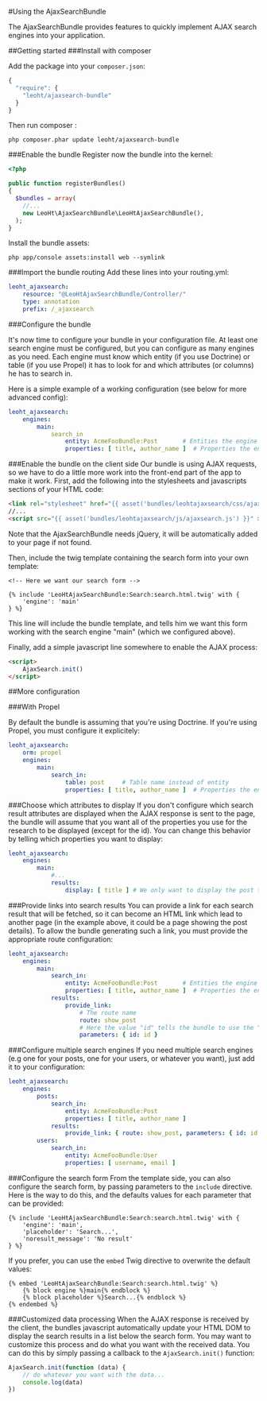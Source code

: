 #Using the AjaxSearchBundle

The AjaxSearchBundle provides features to quickly implement AJAX search engines into your application.

##Getting started
###Install with composer

Add the package into your ```composer.json```:
```js
{
  "require": {
    "leoht/ajaxsearch-bundle"
  }
}
```
Then run composer :
```
php composer.phar update leoht/ajaxsearch-bundle
```
###Enable the bundle
Register now the bundle into the kernel:
```php
<?php

public function registerBundles()
{
  $bundles = array(
    //...
    new LeoHt\AjaxSearchBundle\LeoHtAjaxSearchBundle(),
  );
}
```
Install the bundle assets:
```
php app/console assets:install web --symlink
```
###Import the bundle routing
Add these lines into your routing.yml:
```yaml
leoht_ajaxsearch:
    resource: "@LeoHtAjaxSearchBundle/Controller/"
    type: annotation
    prefix: /_ajaxsearch
```
###Configure the bundle

It's now time to configure your bundle in your configuration file. At least one search engine must be configured,
but you can configure as many engines as you need. Each engine must know which entity (if you use Doctrine) or table
(if you use Propel) it has to look for and which attributes (or columns) he has to search in.

Here is a simple example of a working configuration (see below for more advanced config):
```yaml
leoht_ajaxsearch:
    engines:
        main:
            search_in
                entity: AcmeFooBundle:Post       # Entities the engine will look for
                properties: [ title, author_name ]  # Properties the engine will inspect
```

###Enable the bundle on the client side
Our bundle is using AJAX requests, so we have to do a little more work into the front-end part of the app to
make it work. First, add the following into the stylesheets and javascripts sections of your HTML code:
```html
<link rel="stylesheet" href="{{ asset('bundles/leohtajaxsearch/css/ajaxsearch.css') }}" />
//...
<script src="{{ asset('bundles/leohtajaxsearch/js/ajaxsearch.js') }}" ></script>
```
Note that the AjaxSearchBundle needs jQuery, it will be automatically added to your page if not found.

Then, include the twig template containing the search form into your own template:
```twig
<!-- Here we want our search form -->

{% include 'LeoHtAjaxSearchBundle:Search:search.html.twig' with {
    'engine': 'main'
} %}
```
This line will include the bundle template, and tells him we want this form working with the search engine "main" (which we configured above).

Finally, add a simple javascript line somewhere to enable the AJAX process:
```html
<script>
    AjaxSearch.init()
</script>
```

##More configuration

###With Propel

By default the bundle is assuming that you're using Doctrine. If you're using Propel, you must configure it
explicitely:
```yaml
leoht_ajaxsearch:
    orm: propel
    engines:
        main:
            search_in:
                table: post     # Table name instead of entity
                properties: [ title, author_name ]  # Properties the engine will inspect
```
###Choose which attributes to display
If you don't configure which search result attributes are displayed when the AJAX response is sent to the page,
the bundle will assume that you want all of the properties you use for the research to be displayed (except for the id).
You can change this behavior by telling which properties you want to display:
```yaml
leoht_ajaxsearch:
    engines:
        main:
            #...
            results:
                display: [ title ] # We only want to display the post title
```
###Provide links into search results
You can provide a link for each search result that will be fetched, so it can become an HTML link
which lead to another page (in the example above, it could be a page showing the post details).
To allow the bundle generating such a link, you must provide the appropriate route configuration:

```yaml
leoht_ajaxsearch:
    engines:
        main:
            search_in:
                entity: AcmeFooBundle:Post       # Entities the engine will look for
                properties: [ title, author_name ]  # Properties the engine will inspect
            results:
                provide_link:
                    # The route name
                    route: show_post 
                    # Here the value "id" tells the bundle to use the "id" attribute of the fetched post.
                    parameters: { id: id }   
```
###Configure multiple search engines
If you need multiple search engines (e.g one for your posts, one for your users, or whatever you want),
just add it to your configuration:
```yaml
leoht_ajaxsearch:
    engines:
        posts:
            search_in:
                entity: AcmeFooBundle:Post
                properties: [ title, author_name ] 
            results:
                provide_link: { route: show_post, parameters: { id: id } }
        users:
            search_in:
                entity: AcmeFooBundle:User
                properties: [ username, email ]
```
###Configure the search form
From the template side, you can also configure the search form, by passing parameters to the ```include``` directive.
Here is the way to do this, and the defaults values for each parameter that can be provided:
```
{% include 'LeoHtAjaxSearchBundle:Search:search.html.twig' with {
    'engine': 'main',
    'placeholder': 'Search...',
    'noresult_message': 'No result'
} %}
```
If you prefer, you can use the ```embed``` Twig directive to overwrite the default values:
```
{% embed 'LeoHtAjaxSearchBundle:Search:search.html.twig' %}
    {% block engine %}main{% endblock %}
    {% block placeholder %}Search...{% endblock %}
{% endembed %}
```
###Customized data processing
When the AJAX response is received by the client, the bundles javascript automatically update your HTML DOM to
display the search results in a list below the search form. You may want to customize this process and do what
you want with the received data. You can do this by simply passing a callback to the ```AjaxSearch.init()``` function:
```js
AjaxSearch.init(function (data) {
    // do whatever you want with the data...
    console.log(data)
})
```